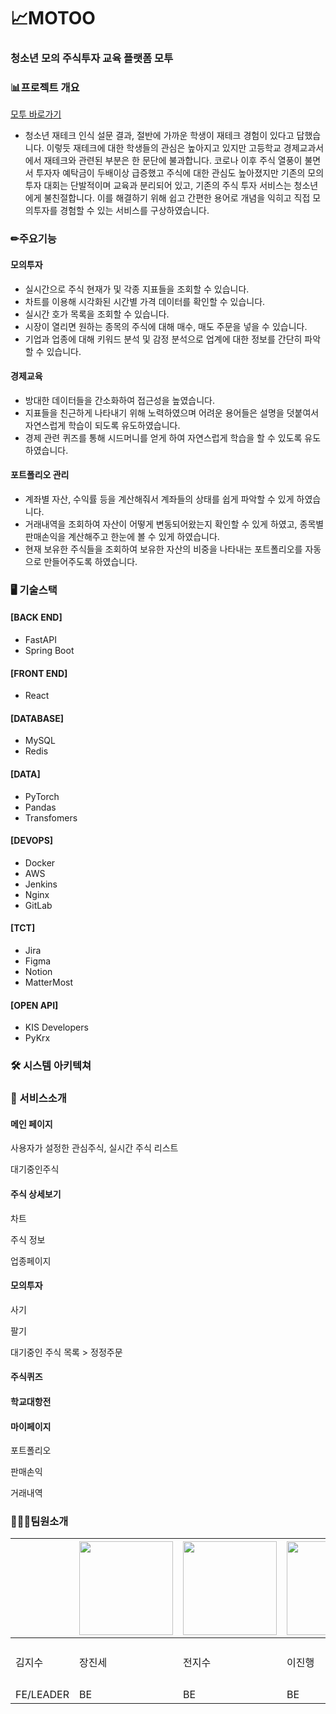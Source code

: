 # 📈MOTOO

### 청소년 모의 주식투자 교육 플랫폼 모투



### 📊프로젝트 개요

[모투 바로가기](https://k7b204.p.ssafy.io/)

- 청소년 재테크 인식 설문 결과, 절반에 가까운 학생이 재테크 경험이 있다고 답했습니다. 이렇듯 재테크에 대한 학생들의 관심은 높아지고 있지만 고등학교 경제교과서에서 재테크와 관련된 부분은 한 문단에 불과합니다.
  코로나 이후 주식 열풍이 불면서 투자자 예탁금이 두배이상 급증했고 주식에 대한 관심도 높아졌지만 기존의 모의투자 대회는 단발적이며 교육과 분리되어 있고, 기존의 주식 투자 서비스는 청소년에게 불친절합니다.
  이를 해결하기 위해 쉽고 간편한 용어로 개념을 익히고 직접 모의투자를 경험할 수 있는 서비스를 구상하였습니다.



### ✏주요기능
#### 모의투자
- 실시간으로 주식 현재가 및 각종 지표들을 조회할 수 있습니다.
- 차트를 이용해 시각화된 시간별 가격 데이터를 확인할 수 있습니다.
- 실시간 호가 목록을 조회할 수 있습니다.
- 시장이 열리면 원하는 종목의 주식에 대해 매수, 매도 주문을 넣을 수 있습니다.
- 기업과 업종에 대해 키워드 분석 및 감정 분석으로 업계에 대한 정보를 간단히 파악할 수 있습니다.

#### 경제교육
- 방대한 데이터들을 간소화하여 접근성을 높였습니다.
- 지표들을 친근하게 나타내기 위해 노력하였으며 어려운 용어들은 설명을 덧붙여서 자연스럽게 학습이 되도록 유도하였습니다.
- 경제 관련 퀴즈를 통해 시드머니를 얻게 하여 자연스럽게 학습을 할 수 있도록 유도하였습니다.


#### 포트폴리오 관리
- 계좌별 자산, 수익률 등을 계산해줘서 계좌들의 상태를 쉽게 파악할 수 있게 하였습니다.
- 거래내역을 조회하여 자산이 어떻게 변동되어왔는지 확인할 수 있게 하였고, 종목별 판매손익을 계산해주고 한눈에 볼 수 있게 하였습니다.
- 현재 보유한 주식들을 조회하여 보유한 자산의 비중을 나타내는 포트폴리오를 자동으로 만들어주도록 하였습니다.



### 🖥 기술스택 

#### [BACK END]

- FastAPI
- Spring Boot

#### [FRONT END]

- React

#### [DATABASE]

- MySQL
- Redis

#### [DATA]

- PyTorch
- Pandas
- Transfomers

#### [DEVOPS]

- Docker
- AWS
- Jenkins
- Nginx
- GitLab

#### [TCT]

- Jira
- Figma
- Notion
- MatterMost

#### [OPEN API]

- KIS Developers
- PyKrx



### 🛠 시스템 아키텍쳐



### 🔎 서비스소개



#### 메인 페이지

사용자가 설정한 관심주식, 실시간 주식 리스트

대기중인주식

#### 주식 상세보기

차트

주식 정보

업종페이지

#### 모의투자

사기

팔기

대기중인 주식 목록 > 정정주문

#### 주식퀴즈

#### 학교대항전

#### 마이페이지

포트폴리오

판매손익

거래내역



### 👨🏻‍💻팀원소개

|           | <img src="/uploads/0e82c0ce1ac0cc7fb8f5df3267c62291/KakaoTalk_20221117_210513871.png" width="150"/> | <img src="/uploads/4e1190816bdcf50d86e753e3706ac4d3/KakaoTalk_20221117_210515048.png" width="150"/> | <img src="/uploads/9507670d4c8fa55a389366f0b70f8cbc/KakaoTalk_20221117_210514890.png" width="150"/> | <img src="/uploads/ddae2b16ae4bd7e780922394a1500598/KakaoTalk_20221117_210514376.png" width="150"/> |        |
| --------- | ------------------------------------------------------------ | ------------------------------------------------------------ | ------------------------------------------------------------ | ------------------------------------------------------------ | ------ |
| 김지수    | 장진세                                                       | 전지수                                                       | 이진행                                                       | 권예슬                                                       | 이수랑 |
| FE/LEADER | BE                                                           | BE                                                           | BE                                                           | BE/INFRA                                                     | BE     |

